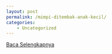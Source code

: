 ```yaml
---
layout: post
permalink: /mimpi-ditembak-anak-kecil/
categories:
    - Uncategorized
---
```


[Baca Selengkapnya](/10)